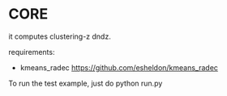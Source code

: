 # CORE

it computes clustering-z dndz. 

requirements:
- kmeans_radec https://github.com/esheldon/kmeans_radec

To run the test example, just do
python run.py
